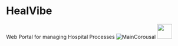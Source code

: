 # HealVibe
Web Portal for managing Hospital Processes
![MainCorousal](https://imgflip.com/gif/3ajjpz)
<img src="https://imgflip.com/gif/3ajjpz" width="40" height="40" />
